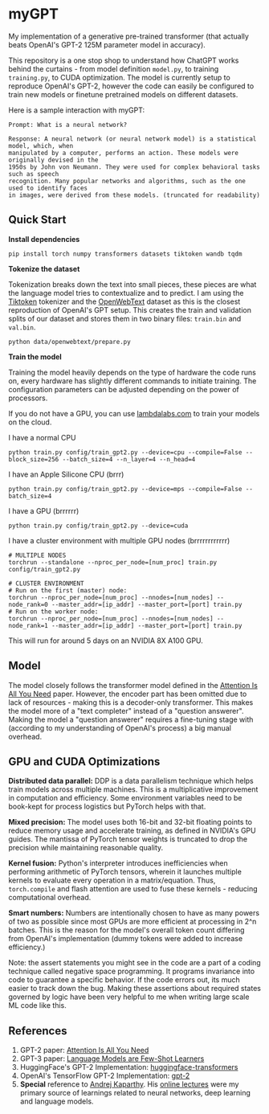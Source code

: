 # myGPT
My implementation of a generative pre-trained transformer (that actually beats OpenAI's GPT-2 125M parameter model in accuracy).

This repository is a one stop shop to understand how ChatGPT works behind the curtains - from model definition `model.py`, to training `training.py`, to CUDA optimization. The model is currently setup to reproduce OpenAI's GPT-2, however the code can easily be configured to train new models or finetune pretrained models on different datasets.

Here is a sample interaction with myGPT:
```
Prompt: What is a neural network?

Response: A neural network (or neural network model) is a statistical model, which, when
manipulated by a computer, performs an action. These models were originally devised in the
1950s by John von Neumann. They were used for complex behavioral tasks such as speech
recognition. Many popular networks and algorithms, such as the one used to identify faces
in images, were derived from these models. (truncated for readability)
```

## Quick Start
**Install dependencies**
```
pip install torch numpy transformers datasets tiktoken wandb tqdm
```

**Tokenize the dataset**

Tokenization breaks down the text into small pieces, these pieces are what the language model tries to contextualize and to predict. I am using the [Tiktoken](https://github.com/openai/tiktoken) tokenizer and the [OpenWebText](https://openwebtext2.readthedocs.io/en/latest/) dataset as this is the closest reproduction of OpenAI's GPT setup. This creates the train and validation splits of our dataset and stores them in two binary files: `train.bin` and `val.bin`.
```
python data/openwebtext/prepare.py
```

**Train the model**

Training the model heavily depends on the type of hardware the code runs on, every hardware has slightly different commands to initiate training. The configuration parameters can be adjusted depending on the power of processors.

If you do not have a GPU, you can use [lambdalabs.com](https://lambdalabs.com/) to train your models on the cloud. 

I have a normal CPU
```
python train.py config/train_gpt2.py --device=cpu --compile=False --block_size=256 --batch_size=4 --n_layer=4 --n_head=4
```

I have an Apple Silicone CPU (brrr)
```
python train.py config/train_gpt2.py --device=mps --compile=False --batch_size=4
```

I have a GPU (brrrrrr)
```
python train.py config/train_gpt2.py --device=cuda
```

I have a cluster environment with multiple GPU nodes (brrrrrrrrrrrr)
```
# MULTIPLE NODES
torchrun --standalone --nproc_per_node=[num_proc] train.py config/train_gpt2.py

# CLUSTER ENVIRONMENT
# Run on the first (master) node:
torchrun --nproc_per_node=[num_proc] --nnodes=[num_nodes] --node_rank=0 --master_addr=[ip_addr] --master_port=[port] train.py
# Run on the worker node:
torchrun --nproc_per_node=[num_proc] --nnodes=[num_nodes] --node_rank=1 --master_addr=[ip_addr] --master_port=[port] train.py
```
This will run for around 5 days on an NVIDIA 8X A100 GPU. 

## Model
The model closely follows the transformer model defined in the [Attention Is All You Need](https://arxiv.org/abs/1706.03762) paper. However, the encoder part has been omitted due to lack of resources - making this is a decoder-only transformer. This makes the model more of a "text completer" instead of a "question answerer". Making the model a "question answerer" requires a fine-tuning stage with (according to my understanding of OpenAI's process) a big manual overhead.

## GPU and CUDA Optimizations
**Distributed data parallel:** DDP is a data parallelism technique which helps train models across multiple machines. This is a multiplicative improvement in computation and efficiency. Some environment variables need to be book-kept for process logistics but PyTorch helps with that.

**Mixed precision:** The model uses both 16-bit and 32-bit floating points to reduce memory usage and accelerate training, as defined in NVIDIA's GPU guides. The mantissa of PyTorch tensor weights is truncated to drop the precision while maintaining reasonable quality.

**Kernel fusion:** Python's interpreter introduces inefficiencies when performing arithmetic of PyTorch tensors, wherein it launches multiple kernels to evaluate every operation in a matrix/equation. Thus, `torch.compile` and flash attention are used to fuse these kernels - reducing computational overhead.

**Smart numbers:** Numbers are intentionally chosen to have as many powers of two as possible since most GPUs are more efficient at processing in 2^n batches. This is the reason for the model's overall token count differing from OpenAI's implementation (dummy tokens were added to increase efficiency.)

Note: the assert statements you might see in the code are a part of a coding technique called negative space programming. It programs invariance into code to guarantee a specific behavior.  If the code errors out, its much easier to track down the bug. Making these assertions about required states governed by logic have been very helpful to me when writing large scale ML code like this.

## References
1. GPT-2 paper: [Attention Is All You Need](https://arxiv.org/abs/1706.03762)
2. GPT-3 paper: [Language Models are Few-Shot Learners](https://arxiv.org/abs/2005.14165)
4. HuggingFace's GPT-2 Implementation: [huggingface-transformers](https://github.com/huggingface/transformers/blob/main/src/transformers/models/gpt2/modeling_gpt2.py)
5. OpenAI's TensorFlow GPT-2 Implementation: [gpt-2](https://github.com/openai/gpt-2/blob/master/src/model.py)
6. **Special** reference to [Andrej Kaparthy](https://karpathy.ai/). His [online lectures](https://karpathy.ai/zero-to-hero.html) were my primary source of learnings related to neural networks, deep learning and language models.